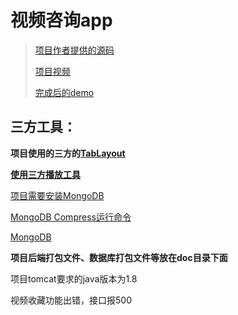 # 视频咨询app

> [项目作者提供的源码](https://gitee.com/hwdroid/myapp)
>
> [项目视频](https://www.bilibili.com/video/BV16Z4y1H7jj/?spm_id_from=333.999.0.0)
>
> [完成后的demo](https://github.com/kevio33/videoinfo_app)



## 三方工具：

**项目使用的三方的[TabLayout](https://github.com/H07000223/FlycoTabLayout)**

**[使用三方播放工具](https://github.com/xusigh/dueeeke-DKVideoPlayer)**

[项目需要安装MongoDB](https://blog.csdn.net/muguli2008/article/details/80591256)

[MongoDB Compress运行命令](https://www.modb.pro/db/27045)

[MongoDB](https://blog.didispace.com/mongodbdatabsecollections/)



**项目后端打包文件、数据库打包文件等放在doc目录下面**



项目tomcat要求的java版本为1.8



视频收藏功能出错，接口报500